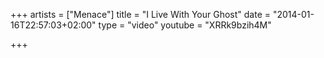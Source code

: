 +++
artists = ["Menace"]
title = "I Live With Your Ghost"
date = "2014-01-16T22:57:03+02:00"
type = "video"
youtube = "XRRk9bzih4M"

+++
